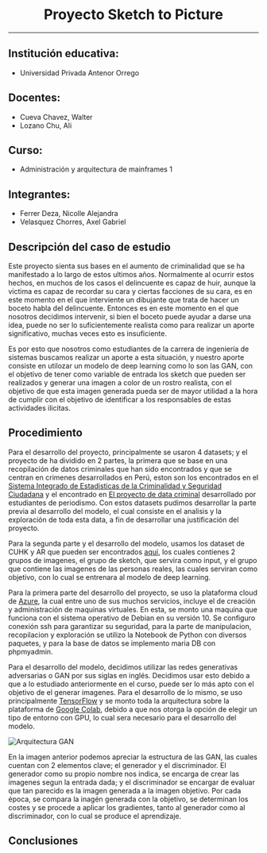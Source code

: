 <h1 align="center">Proyecto Sketch to Picture</h1>

---

## Institución educativa:

- Universidad Privada Antenor Orrego

## Docentes:

- Cueva Chavez, Walter
- Lozano Chu, Ali

## Curso:

- Administración y arquitectura de mainframes 1

## Integrantes:

- Ferrer Deza, Nicolle Alejandra
- Velasquez Chorres, Axel Gabriel

## Descripción del caso de estudio

Este proyecto sienta sus bases en el aumento de criminalidad que se ha manifestado a lo largo de estos ultimos años. Normalmente al ocurrir estos hechos, en muchos de los casos el delincuente es capaz de huir, aunque la victima es capaz de recordar su cara y ciertas facciones de su cara, es en este momento en el que interviente un dibujante que trata de hacer un boceto habla del delincuente. Entonces es en este momento en el que nosotros decidimos intervenir, si bien el boceto puede ayudar a darse una idea, puede no ser lo suficientemente realista como para realizar un aporte significativo, muchas veces esto es insuficiente. 

Es por esto que nosotros como estudiantes de la carrera de ingeniería de sistemas buscamos realizar un aporte a esta situación, y nuestro aporte consiste en utilozar un modelo de deep learning como lo son las GAN, con el objetivo de tener como variable de entrada los sketch que pueden ser realizados y generar una imagen a color de un rostro realista, con el objetivo de que esta imagen generada pueda ser de mayor utilidad a la hora de cumplir con el objetivo de identificar a los responsables de estas actividades ilicitas.

## Procedimiento

Para el desarrollo del proyecto, principalmente se usaron 4 datasets; y el proyecto de ha dividido en 2 partes, la primera que se base en una recopilación de datos criminales que han sido encontrados y que se centran en crimenes desarrollados en Perú, eston son los encontrados en el [Sistema Integrado de Estadisticas de la Criminalidad y Seguridad Ciudadana](http://datacrim.inei.gob.pe/panel/mapa) y el encontrado en [El proyecto de data criminal](https://inciudadana01.wixsite.com/datacriminal/base-de-datos) desarrollado por estudiantes de periodismo. Con estos datasets pudimos desarrollar la parte previa al desarrollo del modelo, el cual consiste en el analisis y la exploración de toda esta data, a fin de desarrollar una justificación del proyecto.

Para la segunda parte y el desarrollo del modelo, usamos los dataset de CUHK y AR que pueden ser encontrados [aquí](http://mmlab.ie.cuhk.edu.hk/archive/facesketch.html), los cuales contienes 2 grupos de imagenes, el grupo de sketch, que servira como input, y el grupo que contiene las imagenes de las personas reales, las cuales serviran como objetivo, con lo cual se entrenara al modelo de deep learning.

Para la primera parte del desarrollo del proyecto, se uso la plataforma cloud de [Azure](https://azure.microsoft.com/en-us/free/search/?&ef_id=CjwKCAjw1K75BRAEEiwAd41h1H9usN3bMFuz-8kDhYj0OVgOODf7i6OnaA5J8SDJwyxGyolhJbOMqRoCq08QAvD_BwE:G:s&OCID=AID2100093_SEM_CjwKCAjw1K75BRAEEiwAd41h1H9usN3bMFuz-8kDhYj0OVgOODf7i6OnaA5J8SDJwyxGyolhJbOMqRoCq08QAvD_BwE:G:s&dclid=CjgKEAjw1K75BRCyrLr7jv_W8lcSJADL7AOmrzE8SNawdyvgVxGHbO-ERpRJC89IXTuWOwj31nLXa_D_BwE), la cual entre uno de sus muchos servicios, incluye el de creación y administración de maquinas virtuales. En esta, se monto una maquina que funciona con el sistema operativo de Debian en su versión 10. Se configuro conexión ssh para garantizar su seguridad, para la parte de manipulacion, recopilacion y exploración se utilizo la Notebook de Python con diversos paquetes, y para la base de datos se implemento maria DB con phpmyadmin.

Para el desarrollo del modelo, decidimos utilizar las redes generativas adversarias o GAN por sus siglas en inglés. Decidimos usar esto debido a que a lo estudiado anteriormente en el curso, puede ser lo más apto con el objetivo de el generar imagenes. Para el desarrollo de lo mismo, se uso principalmente [TensorFlow](https://www.tensorflow.org/) y se monto toda la arquitectura sobre la plataforma de [Google Colab](https://colab.research.google.com/notebooks/intro.ipynb),  debido a que nos otorga la opción de elegir un tipo de entorno con GPU, lo cual sera necesario para el desarrollo del modelo.

![Arquitectura GAN](https://github.com/AVelasquezCH/Sketch2Picture/blob/master/Otros/Imagenes/GAN.jpg)

En la imagen anterior podemos apreciar la estructura de las GAN, las cuales cuentan con 2 elementos clave; el generador y el discriminador. El generador como su propio nombre nos indica, se encarga de crear las imagenes segun la entrada dada; y el discriminador se encargar de evaluar que tan parecido es la imagen generada a la imagen objetivo. Por cada época, se compara la inagén generada con la objetivo, se determinan los costes y se procede a aplicar los gradientes, tanto al generador como al discriminador, con lo cual se produce el aprendizaje.

## Conclusiones

